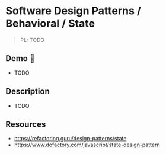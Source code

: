 # Software Design Patterns / Behavioral / State

> PL: TODO

## Demo 🎉

* TODO

## Description

* TODO

## Resources

* <https://refactoring.guru/design-patterns/state>
* <https://www.dofactory.com/javascript/state-design-pattern>
